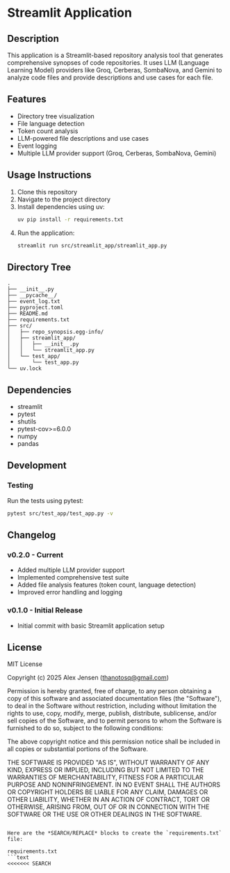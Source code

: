 # Streamlit Application

## Description

This application is a Streamlit-based repository analysis tool that generates comprehensive synopses of code repositories. It uses LLM (Language Learning Model) providers like Groq, Cerberas, SombaNova, and Gemini to analyze code files and provide descriptions and use cases for each file.

## Features

- Directory tree visualization
- File language detection
- Token count analysis
- LLM-powered file descriptions and use cases
- Event logging
- Multiple LLM provider support (Groq, Cerberas, SombaNova, Gemini)

## Usage Instructions

1. Clone this repository
2. Navigate to the project directory
3. Install dependencies using uv:
   ```bash
   uv pip install -r requirements.txt
   ```
4. Run the application:
   ```bash
   streamlit run src/streamlit_app/streamlit_app.py
   ```

## Directory Tree

```
.
├── __init__.py
├── __pycache__/
├── event_log.txt
├── pyproject.toml
├── README.md
├── requirements.txt
├── src/
│   ├── repo_synopsis.egg-info/
│   ├── streamlit_app/
│   │   ├── __init__.py
│   │   └── streamlit_app.py
│   └── test_app/
│       └── test_app.py
└── uv.lock
```

## Dependencies

- streamlit
- pytest
- shutils
- pytest-cov>=6.0.0
- numpy
- pandas

## Development

### Testing

Run the tests using pytest:
```bash
pytest src/test_app/test_app.py -v
```

## Changelog

### v0.2.0 - Current
- Added multiple LLM provider support
- Implemented comprehensive test suite
- Added file analysis features (token count, language detection)
- Improved error handling and logging

### v0.1.0 - Initial Release
- Initial commit with basic Streamlit application setup

## License

MIT License

Copyright (c) 2025 Alex Jensen (thanotosq@gmail.com)

Permission is hereby granted, free of charge, to any person obtaining a copy
of this software and associated documentation files (the "Software"), to deal
in the Software without restriction, including without limitation the rights
to use, copy, modify, merge, publish, distribute, sublicense, and/or sell
copies of the Software, and to permit persons to whom the Software is
furnished to do so, subject to the following conditions:

The above copyright notice and this permission notice shall be included in all
copies or substantial portions of the Software.

THE SOFTWARE IS PROVIDED "AS IS", WITHOUT WARRANTY OF ANY KIND, EXPRESS OR
IMPLIED, INCLUDING BUT NOT LIMITED TO THE WARRANTIES OF MERCHANTABILITY,
FITNESS FOR A PARTICULAR PURPOSE AND NONINFRINGEMENT. IN NO EVENT SHALL THE
AUTHORS OR COPYRIGHT HOLDERS BE LIABLE FOR ANY CLAIM, DAMAGES OR OTHER
LIABILITY, WHETHER IN AN ACTION OF CONTRACT, TORT OR OTHERWISE, ARISING FROM,
OUT OF OR IN CONNECTION WITH THE SOFTWARE OR THE USE OR OTHER DEALINGS IN THE
SOFTWARE.
```

Here are the *SEARCH/REPLACE* blocks to create the `requirements.txt` file:

requirements.txt
```text
<<<<<<< SEARCH
